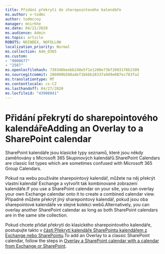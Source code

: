 ```yaml
---
title: Přidání překrytí do sharepointového kalendáře
ms.author: v-todmc
author: todmccoy
manager: mnirkhe
ms.date: 04/21/2020
ms.audience: Admin
ms.topic: article
ROBOTS: NOINDEX, NOFOLLOW
localization_priority: Normal
ms.collection: Adm_O365
ms.custom:
- "9000677"
- "2587"
ms.openlocfilehash: 730346beebb248e5f1e1200e73bf20931f8b2309
ms.sourcegitcommit: 286000b588adef1bbbb28337a9d9e087ec783fa2
ms.translationtype: MT
ms.contentlocale: cs-CZ
ms.lasthandoff: 04/27/2020
ms.locfileid: "43908841"
---
```

# <a name="adding-an-overlay-to-a-sharepoint-calendar"></a><span data-ttu-id="85ded-102">Přidání překrytí do sharepointového kalendáře</span><span class="sxs-lookup"><span data-stu-id="85ded-102">Adding an Overlay to a SharePoint calendar</span></span>

<span data-ttu-id="85ded-103">SharePoint kalendáře jsou klasické typy seznamů, které jsou někdy zaměňovány s Microsoft 365 Skupinových kalendářů.</span><span class="sxs-lookup"><span data-stu-id="85ded-103">SharePoint Calendars are classic list types which are sometimes confused with Microsoft 365 Group Calendars.</span></span>
 
<span data-ttu-id="85ded-104">Pokud na webu používáte sharepointový kalendář, můžete na něj překrýt vlastní kalendář Exchange a vytvořit tak kombinované zobrazení kalendáře.</span><span class="sxs-lookup"><span data-stu-id="85ded-104">If you use a SharePoint calendar on your site, you can overlay your own Exchange calendar onto it to create a combined calendar view.</span></span> <span data-ttu-id="85ded-105">Případně můžete překrýt jiný sharepointový kalendář, pokud jsou oba sharepointové kalendáře ve stejné kolekci webů.</span><span class="sxs-lookup"><span data-stu-id="85ded-105">Alternatively, you can overlay another SharePoint calendar as long as both SharePoint calendars are in the same site collection.</span></span>
 
<span data-ttu-id="85ded-106">Pokud chcete přidat překrytí do klasického sharepointového kalendáře, postupujte takto v [části Překrytí kalendáře SharePointu kalendářem z Exchange nebo SharePointu](https://support.office.com/article/Overlay-a-SharePoint-calendar-with-a-calendar-from-Exchange-or-SharePoint-4CAEBE59-3994-4A94-9322-B31ABB8A5E9A).</span><span class="sxs-lookup"><span data-stu-id="85ded-106">To add an Overlay to a classic SharePoint calendar, follow the steps in [Overlay a SharePoint calendar with a calendar from Exchange or SharePoint](https://support.office.com/article/Overlay-a-SharePoint-calendar-with-a-calendar-from-Exchange-or-SharePoint-4CAEBE59-3994-4A94-9322-B31ABB8A5E9A).</span></span>

